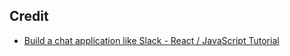 ## Credit

- [Build a chat application like Slack - React / JavaScript Tutorial](https://www.youtube.com/watch?v=a-JKj7m2LIo&feature=youtu.be)
